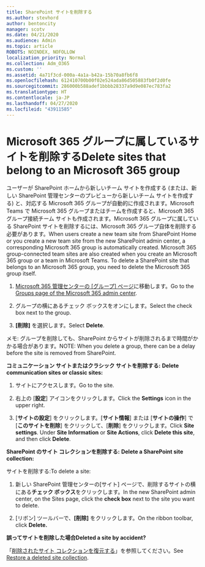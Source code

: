 ```yaml
---
title: SharePoint サイトを削除する
ms.author: stevhord
author: bentoncity
manager: scotv
ms.date: 04/21/2020
ms.audience: Admin
ms.topic: article
ROBOTS: NOINDEX, NOFOLLOW
localization_priority: Normal
ms.collection: Adm_O365
ms.custom: ''
ms.assetid: 4a71f3cd-000a-4a1a-b42a-15b70a8fb6f8
ms.openlocfilehash: 612410700b00f02e524ada86d505883fb0f2d0fe
ms.sourcegitcommit: 286000b588adef1bbbb28337a9d9e087ec783fa2
ms.translationtype: HT
ms.contentlocale: ja-JP
ms.lasthandoff: 04/27/2020
ms.locfileid: "43911585"
---
```

# <a name="delete-sites-that-belong-to-an-microsoft-365-group"></a><span data-ttu-id="58aa9-102">Microsoft 365 グループに属しているサイトを削除する</span><span class="sxs-lookup"><span data-stu-id="58aa9-102">Delete sites that belong to an Microsoft 365 group</span></span>

<span data-ttu-id="58aa9-p101">ユーザーが SharePoint ホームから新しいチーム サイトを作成する (または、新しい SharePoint 管理センターのプレビューから新しいチーム サイトを作成する) と、対応する Microsoft 365 グループが自動的に作成されます。Microsoft Teams で Microsoft 365 グループまたはチームを作成すると、Microsoft 365 グループ接続チーム サイトも作成されます。Microsoft 365 グループに属している SharePoint サイトを削除するには、Microsoft 365 グループ自体を削除する必要があります。</span><span class="sxs-lookup"><span data-stu-id="58aa9-p101">When users create a new team site from SharePoint Home or you create a new team site from the new SharePoint admin center, a corresponding Microsoft 365 group is automatically created. Microsoft 365 group-connected team sites are also created when you create an Microsoft 365 group or a team in Microsoft Teams. To delete a SharePoint site that belongs to an Microsoft 365 group, you need to delete the Microsoft 365 group itself.</span></span> 
  
1. <span data-ttu-id="58aa9-106">[Microsoft 365 管理センターの [グループ] ページ](https://portal.office.com/adminportal/home#/groups)に移動します。</span><span class="sxs-lookup"><span data-stu-id="58aa9-106">Go to the [Groups page of the Microsoft 365 admin center](https://portal.office.com/adminportal/home#/groups).</span></span>
    
2. <span data-ttu-id="58aa9-107">グループの横にあるチェック ボックスをオンにします。</span><span class="sxs-lookup"><span data-stu-id="58aa9-107">Select the check box next to the group.</span></span>
    
3. <span data-ttu-id="58aa9-108">**[削除]** を選択します。</span><span class="sxs-lookup"><span data-stu-id="58aa9-108">Select **Delete**.</span></span>
    
<span data-ttu-id="58aa9-109">メモ: グループを削除しても、SharePoint からサイトが削除されるまで時間がかかる場合があります。</span><span class="sxs-lookup"><span data-stu-id="58aa9-109">NOTE: When you delete a group, there can be a delay before the site is removed from SharePoint.</span></span>
  
<span data-ttu-id="58aa9-110">**コミュニケーション サイトまたはクラシック サイトを削除する:** </span><span class="sxs-lookup"><span data-stu-id="58aa9-110">**Delete communication sites or classic sites:**</span></span>

1. <span data-ttu-id="58aa9-111">サイトにアクセスします。</span><span class="sxs-lookup"><span data-stu-id="58aa9-111">Go to the site.</span></span>
  
2. <span data-ttu-id="58aa9-112">右上の [**設定**] アイコンをクリックします。</span><span class="sxs-lookup"><span data-stu-id="58aa9-112">Click the **Settings** icon in the upper right.</span></span> 
  
3. <span data-ttu-id="58aa9-p102">[**サイトの設定**] をクリックします。[**サイト情報**] または [**サイトの操作**] で [**このサイトを削除**] をクリックして、[**削除**] をクリックします。</span><span class="sxs-lookup"><span data-stu-id="58aa9-p102">Click **Site settings**. Under **Site Information** or **Site Actions**, click **Delete this site**, and then click **Delete**.</span></span>
  
<span data-ttu-id="58aa9-115">**SharePoint のサイト コレクションを削除する:** </span><span class="sxs-lookup"><span data-stu-id="58aa9-115">**Delete a SharePoint site collection:**</span></span>

<span data-ttu-id="58aa9-116">サイトを削除する:</span><span class="sxs-lookup"><span data-stu-id="58aa9-116">To delete a site:</span></span>
  
1. <span data-ttu-id="58aa9-117">新しい SharePoint 管理センターの[サイト] ページで、削除するサイトの横にある**チェック ボックス**をクリックします。</span><span class="sxs-lookup"><span data-stu-id="58aa9-117">In the new SharePoint admin center, on the Sites page, click the **check box** next to the site you want to delete.</span></span> 
    
2. <span data-ttu-id="58aa9-118">[リボン] ツールバーで、**[削除]** をクリックします。</span><span class="sxs-lookup"><span data-stu-id="58aa9-118">On the ribbon toolbar, click **Delete.**</span></span>
    
<span data-ttu-id="58aa9-119">**誤ってサイトを削除した場合**</span><span class="sxs-lookup"><span data-stu-id="58aa9-119">**Deleted a site by accident?**</span></span>

<span data-ttu-id="58aa9-120">「[削除されたサイト コレクションを復元する](https://go.microsoft.com/fwlink/?linkid=867660)」を参照してください。</span><span class="sxs-lookup"><span data-stu-id="58aa9-120">See [Restore a deleted site collection](https://go.microsoft.com/fwlink/?linkid=867660).</span></span>
  

